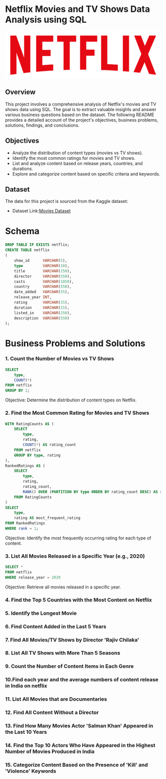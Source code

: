 # Netflix Movies and TV Shows Data Analysis using SQL


![Netflix Logo](https://github.com/Yasinmohamedtp/Netflix-sql-project/blob/main/logo.png)


## Overview
This project involves a comprehensive analysis of Netflix's movies and TV shows data using SQL. The goal is to extract valuable insights and answer various business questions based on the dataset. The following README provides a detailed account of the project's objectives, business problems, solutions, findings, and conclusions.


## Objectives
* Analyze the distribution of content types (movies vs TV shows).
* Identify the most common ratings for movies and TV shows.
* List and analyze content based on release years, countries, and durations.
* Explore and categorize content based on specific criteria and keywords.


## Dataset
The data for this project is sourced from the Kaggle dataset:
* Dataset Link:[Movies Dataset](https://www.kaggle.com/datasets/shivamb/netflix-shows?resource=download)


# Schema

```sql
DROP TABLE IF EXISTS netflix;
CREATE TABLE netflix
(
    show_id      VARCHAR(5),
    type         VARCHAR(10),
    title        VARCHAR(250),
    director     VARCHAR(550),
    casts        VARCHAR(1050),
    country      VARCHAR(550),
    date_added   VARCHAR(55),
    release_year INT,
    rating       VARCHAR(15),
    duration     VARCHAR(15),
    listed_in    VARCHAR(250),
    description  VARCHAR(550)
);
```

# Business Problems and Solutions

### 1. Count the Number of Movies vs TV Shows
```sql
SELECT 
    type,
    COUNT(*)
FROM netflix
GROUP BY 1;
```
Objective: Determine the distribution of content types on Netflix.

### 2. Find the Most Common Rating for Movies and TV Shows

```sql
WITH RatingCounts AS (
    SELECT 
        type,
        rating,
        COUNT(*) AS rating_count
    FROM netflix
    GROUP BY type, rating
),
RankedRatings AS (
    SELECT 
        type,
        rating,
        rating_count,
        RANK() OVER (PARTITION BY type ORDER BY rating_count DESC) AS rank
    FROM RatingCounts
)
SELECT 
    type,
    rating AS most_frequent_rating
FROM RankedRatings
WHERE rank = 1;
```
Objective: Identify the most frequently occurring rating for each type of content.

### 3. List All Movies Released in a Specific Year (e.g., 2020)

```sql
SELECT * 
FROM netflix
WHERE release_year = 2020
```
Objective: Retrieve all movies released in a specific year.


### 4. Find the Top 5 Countries with the Most Content on Netflix

### 5. Identify the Longest Movie

### 6. Find Content Added in the Last 5 Years

### 7. Find All Movies/TV Shows by Director 'Rajiv Chilaka'

### 8. List All TV Shows with More Than 5 Seasons

### 9. Count the Number of Content Items in Each Genre

### 10.Find each year and the average numbers of content release in India on netflix

### 11. List All Movies that are Documentaries

### 12. Find All Content Without a Director

### 13. Find How Many Movies Actor 'Salman Khan' Appeared in the Last 10 Years

### 14. Find the Top 10 Actors Who Have Appeared in the Highest Number of Movies Produced in India

### 15. Categorize Content Based on the Presence of 'Kill' and 'Violence' Keywords

